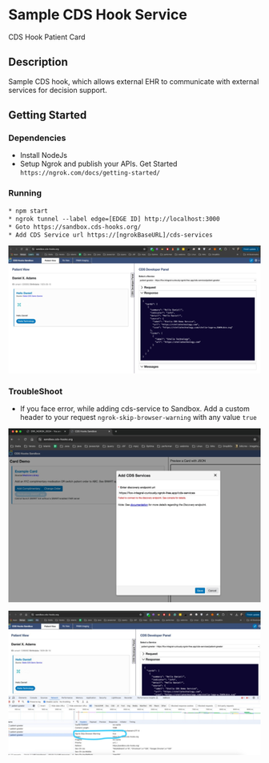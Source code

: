# Sample CDS Hook Service

CDS Hook Patient Card

## Description

Sample CDS hook, which allows external EHR to communicate with external services for decision support. 

## Getting Started

### Dependencies

* Install NodeJs
* Setup Ngrok and publish your APIs. Get Started `https://ngrok.com/docs/getting-started/`

### Running 

 ```
* npm start
* ngrok tunnel --label edge=[EDGE ID] http://localhost:3000
* Goto https://sandbox.cds-hooks.org/
* Add CDS Service url https://[ngrokBaseURL]/cds-services
```

![Alt text](./help-img.jpeg?raw=true "Sample App Running")


### TroubleShoot

* If you face error, while adding cds-service to Sandbox. Add a custom header to your request `ngrok-skip-browser-warning` with any value `true`

![Alt text](./troubleshoot1.jpeg?raw=true "Troubleshoot")

![Alt text](./troubleshoot2.jpeg?raw=true "Troubleshoot")
